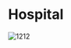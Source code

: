 # Hospital

![1212](https://github.com/DavosJar/Hospital/assets/166522585/7462d0ec-e85c-4604-9888-1a83b1b74ce0)
